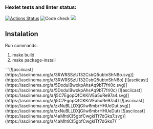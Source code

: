 ### Hexlet tests and linter status:
[![Actions Status](https://github.com/Denisof/python-project-lvl1/workflows/hexlet-check/badge.svg)](https://github.com/Denisof/python-project-lvl1/actions)
![Code check](https://github.com/Denisof/python-project-lvl1/workflows/Code%20check/badge.svg)
<a href="https://codeclimate.com/github/codeclimate/codeclimate/maintainability"><img src="https://api.codeclimate.com/v1/badges/a99a88d28ad37a79dbf6/maintainability" /></a>
<h2>Instalation</h2>
<p>Run commands:</p>
<ol type="1">
  <li>make build</li>
  <li>make package-install</li>
</ol>  
```[![asciicast](https://asciinema.org/a/3RWRSSzU132CsbQ5ubtnShN8o.svg)](https://asciinema.org/a/3RWRSSzU132CsbQ5ubtnShN8o)
[![asciicast](https://asciinema.org/a/5DoduIBwxkpAhsAq9bT7fri0c.svg)](https://asciinema.org/a/5DoduIBwxkpAhsAq9bT7fri0c)
[![asciicast](https://asciinema.org/a/j5C7EgopQfCKKiVEa5uRe97a4.svg)](https://asciinema.org/a/j5C7EgopQfCKKiVEa5uRe97a4)
[![asciicast](https://asciinema.org/a/zxNuBLLDXjGilw6mbrHHUeDut.svg)](https://asciinema.org/a/zxNuBLLDXjGilw6mbrHHUeDut)
[![asciicast](https://asciinema.org/a/4aMhtiCI5gbfCwgklTf7dGks7.svg)](https://asciinema.org/a/4aMhtiCI5gbfCwgklTf7dGks7)```